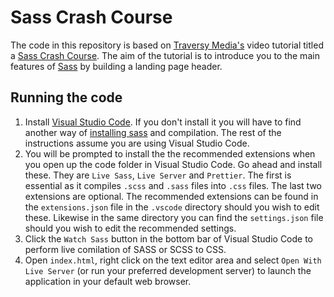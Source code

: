 # Sass Crash Course

The code in this repository is based on [Traversy Media's](https://www.traversymedia.com/) video tutorial titled a [Sass Crash Course](https://www.youtube.com/watch?v=nu5mdN2JIwM).  The aim of the tutorial is to introduce you to the main features of [Sass](https://sass-lang.com) by building a landing page header.

## Running the code

1. Install [Visual Studio Code](https://code.visualstudio.com/download). If you don't install it you will have to find another way of [installing sass](https://sass-lang.com/install) and compilation. The rest of the instructions assume you are using Visual Studio Code.
2. You will be prompted to install the the recommended extensions when you open up the code folder in Visual Studio Code. Go ahead and install these. They are `Live Sass`, `Live Server` and `Prettier`. The first is essential as it compiles `.scss` and `.sass` files into `.css` files. The last two extensions are optional. The recommended extensions can be found in the `extensions.json` file in the `.vscode` directory should you wish to edit these. Likewise in the same directory you can find the `settings.json` file should you wish to edit the recommended settings.
3. Click the `Watch Sass` button in the bottom bar of Visual Studio Code to perform live comilation of SASS or SCSS to CSS.
4. Open `index.html`, right click on the text editor area and select `Open With Live Server` (or run your preferred development server) to launch the application in your default web browser.
